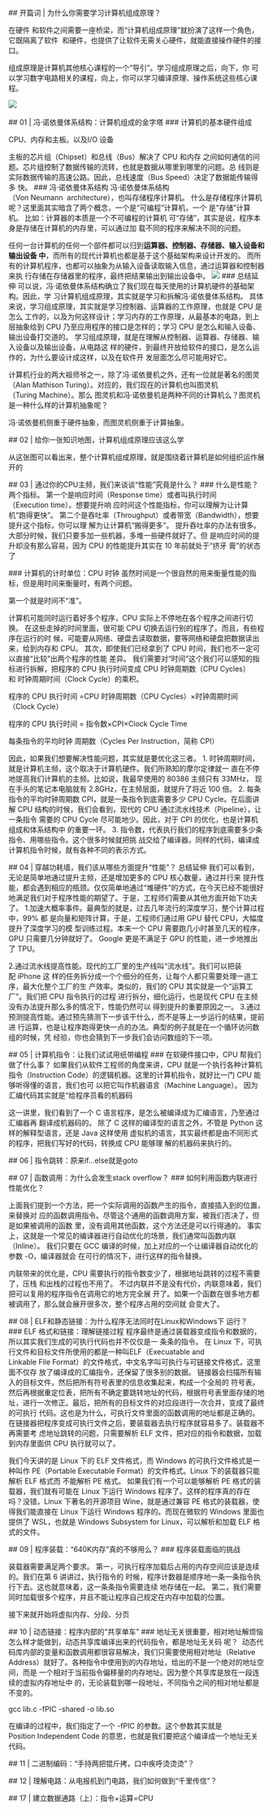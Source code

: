 ## 开篇词 | 为什么你需要学习计算机组成原理？



在硬件 和软件之间需要一座桥梁，而“计算机组成原理”就扮演了这样一个角色，它既隔离了软件 
和硬件，也提供了让软件无需关心硬件，就能直接操作硬件的接口。


组成原理是计算机其他核心课程的一个“导引”。学习组成原理之后，向下，你
可以学习数字电路相关的课程，向上，你可以学习编译原理、操作系统这些核心课程。

![](https://sunxvming.com/imgs/0efe734b-2a83-4d17-a436-20d05013be06.jpg) 

## 01 | 冯·诺依曼体系结构：计算机组成的金字塔
### 计算机的基本硬件组成

CPU、内存和主板。以及I/O 设备

主板的芯片组（Chipset）和总线（Bus）解决了 CPU 和内存
之间如何通信的问题。芯片组控制了数据传输的流转，也就是数据从哪里到哪里的问题。总
线则是实际数据传输的高速公路。因此，总线速度（Bus Speed）决定了数据能传输得多 快。
### 冯·诺依曼体系结构
冯·诺依曼体系结构（Von Neumann  architecture），也叫存储程序计算机。
什么是存储程序计算机呢？这里面其实暗含了两个概念，一个是“可编程”计算机，一个 是“存储”计算机。
比如：计算器的本质是一个不可编程的计算机
可“存储”，其实是说，程序本身是存储在计算机的内存里，可以通过加
载不同的程序来解决不同的问题。


任何一台计算机的任何一个部件都可以归到**运算器、控制器、存储器、输入设备和输出设备
中**，而所有的现代计算机也都是基于这个基础架构来设计开发的。
而所有的计算机程序，也都可以抽象为从输入设备读取输入信息，通过运算器和控制器来执
行存储在存储器里的程序，最终把结果输出到输出设备中。
![](https://sunxvming.com/imgs/97c511a0-72f1-4fda-8157-46316b85616a.jpg)
### 总结延伸
可以说，冯·诺依曼体系结构确立了我们现在每天使用的计算机硬件的基础架构。因此，学
习计算机组成原理，其实就是学习和拆解冯·诺依曼体系结构。
具体来说，学习组成原理，其实就是学习控制器、运算器的工作原理，也就是 CPU 是怎么
工作的，以及为何这样设计；学习内存的工作原理，从最基本的电路，到上层抽象给到
CPU 乃至应用程序的接口是怎样的；学习 CPU 是怎么和输入设备、输出设备打交道的。
学习组成原理，就是在理解从控制器、运算器、存储器、输入设备以及输出设备，从电路这
样的硬件，到最终开放给软件的接口，是怎么运作的，为什么要设计成这样，以及在软件开
发层面怎么尽可能用好它。


计算机行业的两大祖师爷之一，除了冯·诺依曼机之外，还有一位就是著名的图灵（Alan
Mathison Turing）。对应的，我们现在的计算机也叫图灵机（Turing Machine）。那么
图灵机和冯·诺依曼机是两种不同的计算机么？图灵机是一种什么样的计算机抽象呢？


冯·诺依曼机侧重于硬件抽象，而图灵机侧重于计算抽象。



## 02 | 给你一张知识地图，计算机组成原理应该这么学


从这张图可以看出来，整个计算机组成原理，就是围绕着计算机是如何组织运作展开的



## 03 | 通过你的CPU主频，我们来谈谈“性能”究竟是什么？
### 什么是性能？
两个指标。
第一个是响应时间（Response time）或者叫执行时间（Execution time）。想要提升响
应时间这个性能指标，你可以理解为让计算机“跑得更快”。
第二个是吞吐率（Throughput）或者带宽（Bandwidth），想要提升这个指标，你可以理
解为让计算机“搬得更多”。
提升吞吐率的办法有很多。大部分时候，我们只要多加一些机器，多堆一些硬件就好了。但
是响应时间的提升却没有那么容易，因为 CPU 的性能提升其实在 10 年前就处于“挤牙
膏”的状态了


### 计算机的计时单位：CPU 时钟
虽然时间是一个很自然的用来衡量性能的指标，但是用时间来衡量时，有两个问题。

第一个就是时间不“准”。

计算机可能同时运行着好多个程序，CPU 实际上不停地在各个程序之间进行切换。
在这些走掉的时间里面，很可能 CPU 切换去运行别的程序了。而且，有些程序在运行的时
候，可能要从网络、硬盘去读取数据，要等网络和硬盘把数据读出来，给到内存和 CPU。
其次，即使我们已经拿到了 CPU 时间，我们也不一定可以直接“比较”出两个程序的性能
差异。
我们需要对“时间”这个我们可以感知的指标进行拆解，把程序的 CPU 执行时间变成 CPU
时钟周期数（CPU Cycles）和 时钟周期时间（Clock Cycle）的乘积。


程序的 CPU 执行时间 =CPU 时钟周期数（CPU Cycles）×时钟周期时间（Clock Cycle）

程序的 CPU 执行时间 = 指令数×CPI×Clock Cycle Time

每条指令的平均时钟 周期数（Cycles Per Instruction，简称 CPI）


因此，如果我们想要解决性能问题，其实就是要优化这三者。
1. 时钟周期时间，就是计算机主频，这个取决于计算机硬件。我们所熟知的摩尔定律就一
直在不停地提高我们计算机的主频。比如说，我最早使用的 80386 主频只有 33MHz，
现在手头的笔记本电脑就有 2.8GHz，在主频层面，就提升了将近 100 倍。
2. 每条指令的平均时钟周期数 CPI，就是一条指令到底需要多少 CPU Cycle。在后面讲解
CPU 结构的时候，我们会看到，现代的 CPU 通过流水线技术（Pipeline），让一条指令
需要的 CPU Cycle 尽可能地少。因此，对于 CPI 的优化，也是计算机组成和体系结构中
的重要一环。
3. 指令数，代表执行我们的程序到底需要多少条指令、用哪些指令。这个很多时候就把挑
战交给了编译器。同样的代码，编译成计算机指令时候，就有各种不同的表示方式。




## 04 | 穿越功耗墙，我们该从哪些方面提升“性能”？
总结延伸
我们可以看到，无论是简单地通过提升主频，还是增加更多的 CPU 核心数量，通过并行来
提升性能，都会遇到相应的瓶颈。仅仅简单地通过“堆硬件”的方式，在今天已经不能很好
地满足我们对于程序性能的期望了。于是，工程师们需要从其他方面开始下功夫了。
1.加速大概率事件。最典型的就是，过去几年流行的深度学习，整个计算过程中，99% 都
是向量和矩阵计算，于是，工程师们通过用 GPU 替代 CPU，大幅度提升了深度学习的模
型训练过程。本来一个 CPU 需要跑几小时甚至几天的程序，GPU 只需要几分钟就好了。
Google 更是不满足于 GPU 的性能，进一步地推出了 TPU。

2.通过流水线提高性能。现代的工厂里的生产线叫“流水线”。我们可以把装配 iPhone 这
样的任务拆分成一个个细分的任务，让每个人都只需要处理一道工序，最大化整个工厂的生
产效率。类似的，我们的 CPU 其实就是一个“运算工厂”。我们把 CPU 指令执行的过程
进行拆分，细化运行，也是现代 CPU 在主频没有办法提升那么多的情况下，性能仍然可以
得到提升的重要原因之一。
3.通过预测提高性能。通过预先猜测下一步该干什么，而不是等上一步运行的结果，提前进
行运算，也是让程序跑得更快一点的办法。典型的例子就是在一个循环访问数组的时候，凭
经验，你也会猜到下一步我们会访问数组的下一项。


## 05 | 计算机指令：让我们试试用纸带编程
### 在软硬件接口中，CPU 帮我们做了什么事？
如果我们从软件工程师的角度来讲，CPU 就是一个执行各种计算机指令（Instruction
Code）的逻辑机器。这里的计算机指令，就好比一门 CPU 能够听得懂的语言，我们也可
以把它叫作机器语言（Machine Language）。
因为汇编代码其实就是“给程序员看的机器码



这一讲里，我们看到了一个 C 语言程序，是怎么被编译成为汇编语言，乃至通过汇编器再
翻译成机器码的。
除了 C 这样的编译型的语言之外，不管是 Python 这样的解释型语言，还是 Java 这样使用
虚拟机的语言，其实最终都是由不同形式的程序，把我们写好的代码，转换成 CPU 能够理
解的机器码来执行的。




## 06 | 指令跳转：原来if...else就是goto


## 07 | 函数调用：为什么会发生stack overflow？
### 如何利用函数内联进行性能优化？

上面我们提到一个方法，把一个实际调用的函数产生的指令，直接插入到的位置，来替换对
应的函数调用指令。尽管这个通用的函数调用方案，被我们否决了，但是如果被调用的函数
里，没有调用其他函数，这个方法还是可以行得通的。
事实上，这就是一个常见的编译器进行自动优化的场景，我们通常叫函数内联（Inline）。
我们只要在 GCC 编译的时候，加上对应的一个让编译器自动优化的参数 -O，编译器就会
在可行的情况下，进行这样的指令替换。


内联带来的优化是，CPU 需要执行的指令数变少了，根据地址跳转的过程不需要了，压栈
和出栈的过程也不用了。
不过内联并不是没有代价，内联意味着，我们把可以复用的程序指令在调用它的地方完全展
开了。如果一个函数在很多地方都被调用了，那么就会展开很多次，整个程序占用的空间就
会变大了。




## 08 | ELF和静态链接：为什么程序无法同时在Linux和Windows下 运行？
### ELF 格式和链接：理解链接过程
程序最终是通过装载器变成指令和数据的，所以其实我们生成的可执行代码也并不仅仅是一
条条的指令。
在 Linux 下，可执行文件和目标文件所使用的都是一种叫ELF（Execuatable and
Linkable File Format）的文件格式，中文名字叫可执行与可链接文件格式，这里面不仅存
放了编译成的汇编指令，还保留了很多别的数据。
链接器会扫描所有输入的目标文件，然后把所有符号表里的信息收集起来，构成一个全局的
符号表。然后再根据重定位表，把所有不确定要跳转地址的代码，根据符号表里面存储的地
址，进行一次修正。最后，把所有的目标文件的对应段进行一次合并，变成了最终的可执行
代码。这也是为什么，可执行文件里面的函数调用的地址都是正确的。
在链接器把程序变成可执行文件之后，要装载器去执行程序就容易多了。装载器不再需要考
虑地址跳转的问题，只需要解析 ELF 文件，把对应的指令和数据，加载到内存里面供 CPU
执行就可以了。


我们今天讲的是 Linux 下的 ELF 文件格式，而 Windows 的可执行文件格式是一种叫作
PE（Portable Executable Format）的文件格式。Linux 下的装载器只能解析 ELF 格式而
不能解析 PE 格式。
如果我们有一个可以能够解析 PE 格式的装载器，我们就有可能在 Linux 下运行 Windows
程序了。这样的程序真的存在吗？没错，Linux 下著名的开源项目 Wine，就是通过兼容
PE 格式的装载器，使得我们能直接在 Linux 下运行 Windows 程序的。而现在微软的
Windows 里面也提供了 WSL，也就是 Windows Subsystem for Linux，可以解析和加载
ELF 格式的文件。




## 09 | 程序装载：“640K内存”真的不够用么？
### 程序装载面临的挑战

装载器需要满足两个要求。
第一，可执行程序加载后占用的内存空间应该是连续的。我们在第 6 讲讲过，执行指令的
时候，程序计数器是顺序地一条一条指令执行下去。这也就意味着，这一条条指令需要连续
地存储在一起。
第二，我们需要同时加载很多个程序，并且不能让程序自己规定在内存中加载的位置。



接下来就开始将虚拟内存、分段、分页


## 10 | 动态链接：程序内部的“共享单车”
### 地址无关很重要，相对地址解烦恼
怎么样才能做到，动态共享库编译出来的代码指令，都是地址无关码 呢？ 
动态代码库内部的变量和函数调用都很容易解决，我们只需要使用相对地址（Relative
Address）就好了。各种指令中使用到的内存地址，给出的不是一个绝对的地址空间，而是
一个相对于当前指令偏移量的内存地址。因为整个共享库是放在一段连续的虚拟内存地址中
的，无论装载到哪一段地址，不同指令之间的相对地址都是不变的。


gcc lib.c -fPIC -shared -o lib.so

在编译的过程中，我们指定了一个 -fPIC 的参数。这个参数其实就是
Position Independent Code 的意思，也就是我们要把这个编译成一个地址无关代码。




## 11 | 二进制编码：“手持两把锟斤拷，口中疾呼烫烫烫”？


## 12 | 理解电路：从电报机到门电路，我们如何做到“千里传信”？


## 17 | 建立数据通路（上）：指令+运算=CPU



























